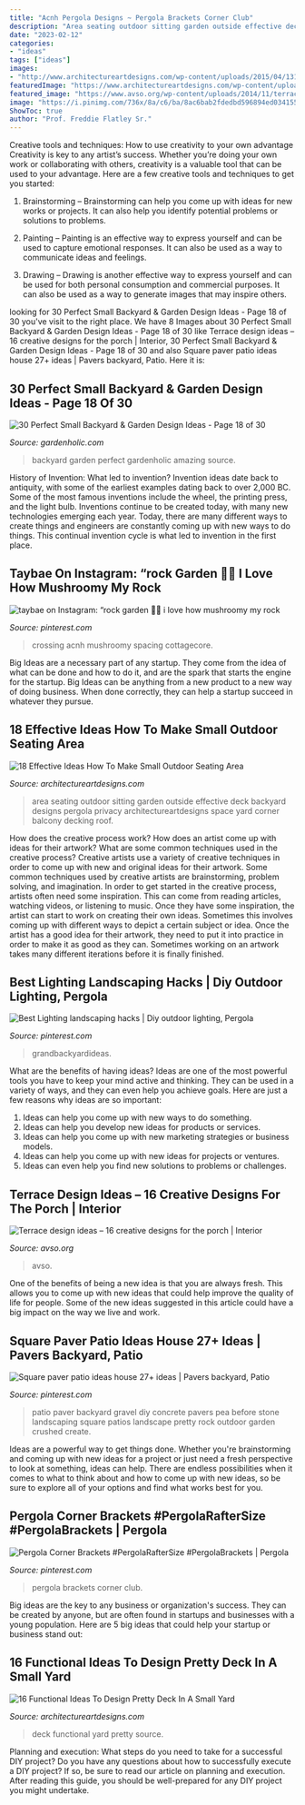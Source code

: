 ```yaml
---
title: "Acnh Pergola Designs ~ Pergola Brackets Corner Club"
description: "Area seating outdoor sitting garden outside effective deck backyard designs pergola privacy architectureartdesigns space yard corner balcony decking roof"
date: "2023-02-12"
categories:
- "ideas"
tags: ["ideas"]
images:
- "http://www.architectureartdesigns.com/wp-content/uploads/2015/04/1318.jpg"
featuredImage: "https://www.architectureartdesigns.com/wp-content/uploads/2016/03/4-53.jpg"
featured_image: "https://www.avso.org/wp-content/uploads/2014/11/terrace-design-ideas-16-creative-designs-for-the-porch-1415273846.jpg"
image: "https://i.pinimg.com/736x/8a/c6/ba/8ac6bab2fdedbd596894ed034155d772.jpg"
ShowToc: true
author: "Prof. Freddie Flatley Sr."
---
```



Creative tools and techniques: How to use creativity to your own advantage
Creativity is key to any artist’s success. Whether you’re doing your own work or collaborating with others, creativity is a valuable tool that can be used to your advantage. Here are a few creative tools and techniques to get you started:
1. Brainstorming – Brainstorming can help you come up with ideas for new works or projects. It can also help you identify potential problems or solutions to problems.

2. Painting – Painting is an effective way to express yourself and can be used to capture emotional responses. It can also be used as a way to communicate ideas and feelings.

3. Drawing – Drawing is another effective way to express yourself and can be used for both personal consumption and commercial purposes. It can also be used as a way to generate images that may inspire others.


	

		
looking for 30 Perfect Small Backyard &amp; Garden Design Ideas - Page 18 of 30 you've visit to the right place. We have 8 Images about 30 Perfect Small Backyard &amp; Garden Design Ideas - Page 18 of 30 like Terrace design ideas – 16 creative designs for the porch | Interior, 30 Perfect Small Backyard &amp; Garden Design Ideas - Page 18 of 30 and also Square paver patio ideas house 27+ ideas | Pavers backyard, Patio. Here it is:
		
    
## 30 Perfect Small Backyard &amp; Garden Design Ideas - Page 18 Of 30

<img loading=lazy src="http://www.gardenholic.com/wp-content/uploads/2019/04/Backyard-18-681x1024.jpg" onerror="this.onerror=null;this.src='https://tse3.mm.bing.net/th?id=OIP.h82lMmw7jf--3QN-_hk85QHaLI&amp;pid=15.1';" alt="30 Perfect Small Backyard &amp; Garden Design Ideas - Page 18 of 30">

_Source: gardenholic.com_

>backyard garden perfect gardenholic amazing source. 

	

History of Invention: What led to invention?
Invention ideas date back to antiquity, with some of the earliest examples dating back to over 2,000 BC. Some of the most famous inventions include the wheel, the printing press, and the light bulb. Inventions continue to be created today, with many new technologies emerging each year. Today, there are many different ways to create things and engineers are constantly coming up with new ways to do things. This continual invention cycle is what led to invention in the first place.

    
## Taybae On Instagram: “rock Garden 🐚🌱 I Love How Mushroomy My Rock

<img loading=lazy src="https://i.pinimg.com/736x/9a/bf/2e/9abf2ee20f06741c1efabf43a4ea9fe0.jpg" onerror="this.onerror=null;this.src='https://tse1.mm.bing.net/th?id=OIP.a6t8aCQeaO8MUV-KKvTAgwHaEK&amp;pid=15.1';" alt="taybae on Instagram: “rock garden 🐚🌱 i love how mushroomy my rock">

_Source: pinterest.com_

>crossing acnh mushroomy spacing cottagecore. 

	

Big Ideas are a necessary part of any startup. They come from the idea of what can be done and how to do it, and are the spark that starts the engine for the startup. Big Ideas can be anything from a new product to a new way of doing business. When done correctly, they can help a startup succeed in whatever they pursue.

    
## 18 Effective Ideas How To Make Small Outdoor Seating Area

<img loading=lazy src="http://www.architectureartdesigns.com/wp-content/uploads/2015/04/1318.jpg" onerror="this.onerror=null;this.src='https://tse4.mm.bing.net/th?id=OIP.-jGMXzHSJe-kztv82QTGlgHaKN&amp;pid=15.1';" alt="18 Effective Ideas How To Make Small Outdoor Seating Area">

_Source: architectureartdesigns.com_

>area seating outdoor sitting garden outside effective deck backyard designs pergola privacy architectureartdesigns space yard corner balcony decking roof. 

	

How does the creative process work? How does an artist come up with ideas for their artwork? What are some common techniques used in the creative process?
Creative artists use a variety of creative techniques in order to come up with new and original ideas for their artwork. Some common techniques used by creative artists are brainstorming, problem solving, and imagination. In order to get started in the creative process, artists often need some inspiration. This can come from reading articles, watching videos, or listening to music. Once they have some inspiration, the artist can start to work on creating their own ideas. Sometimes this involves coming up with different ways to depict a certain subject or idea. Once the artist has a good idea for their artwork, they need to put it into practice in order to make it as good as they can. Sometimes working on an artwork takes many different iterations before it is finally finished.

    
## Best Lighting Landscaping Hacks | Diy Outdoor Lighting, Pergola

<img loading=lazy src="https://i.pinimg.com/736x/b3/65/cc/b365cca4391a05b71d5b87afbfa6eb2b.jpg" onerror="this.onerror=null;this.src='https://tse3.mm.bing.net/th?id=OIP.FgxwX8GJt-VifL216fy4UgHaFj&amp;pid=15.1';" alt="Best Lighting landscaping hacks | Diy outdoor lighting, Pergola">

_Source: pinterest.com_

>grandbackyardideas. 

	

What are the benefits of having ideas?
Ideas are one of the most powerful tools you have to keep your mind active and thinking. They can be used in a variety of ways, and they can even help you achieve goals. Here are just a few reasons why ideas are so important: 
1. Ideas can help you come up with new ways to do something.
2. Ideas can help you develop new ideas for products or services. 
3. Ideas can help you come up with new marketing strategies or business models. 
4. Ideas can help you come up with new ideas for projects or ventures. 
5. Ideas can even help you find new solutions to problems or challenges.

    
## Terrace Design Ideas – 16 Creative Designs For The Porch | Interior

<img loading=lazy src="https://www.avso.org/wp-content/uploads/2014/11/terrace-design-ideas-16-creative-designs-for-the-porch-1415273846.jpg" onerror="this.onerror=null;this.src='https://tse1.mm.bing.net/th?id=OIP.XbK9G2XbZzJBC6ufi2NXPwHaJ3&amp;pid=15.1';" alt="Terrace design ideas – 16 creative designs for the porch | Interior">

_Source: avso.org_

>avso. 

	

One of the benefits of being a new idea is that you are always fresh. This allows you to come up with new ideas that could help improve the quality of life for people. Some of the new ideas suggested in this article could have a big impact on the way we live and work.

    
## Square Paver Patio Ideas House 27+ Ideas | Pavers Backyard, Patio

<img loading=lazy src="https://i.pinimg.com/736x/8a/c6/ba/8ac6bab2fdedbd596894ed034155d772.jpg" onerror="this.onerror=null;this.src='https://tse1.mm.bing.net/th?id=OIP.NQIW_PdV3RkwUDtfZPfyugAAAA&amp;pid=15.1';" alt="Square paver patio ideas house 27+ ideas | Pavers backyard, Patio">

_Source: pinterest.com_

>patio paver backyard gravel diy concrete pavers pea before stone landscaping square patios landscape pretty rock outdoor garden crushed create. 

	

Ideas are a powerful way to get things done. Whether you're brainstorming and coming up with new ideas for a project or just need a fresh perspective to look at something, ideas can help. There are endless possibilities when it comes to what to think about and how to come up with new ideas, so be sure to explore all of your options and find what works best for you.

    
## Pergola Corner Brackets #PergolaRafterSize #PergolaBrackets | Pergola

<img loading=lazy src="https://i.pinimg.com/736x/21/0d/dd/210ddd50dfb6dcaf3d396f44f2035ad0.jpg" onerror="this.onerror=null;this.src='https://tse4.mm.bing.net/th?id=OIP.i1t91kGq5iKFDFl_B0f6qgHaJ3&amp;pid=15.1';" alt="Pergola Corner Brackets #PergolaRafterSize #PergolaBrackets | Pergola">

_Source: pinterest.com_

>pergola brackets corner club. 

	

Big ideas are the key to any business or organization's success. They can be created by anyone, but are often found in startups and businesses with a young population. Here are 5 big ideas that could help your startup or business stand out: 

    
## 16 Functional Ideas To Design Pretty Deck In A Small Yard

<img loading=lazy src="https://www.architectureartdesigns.com/wp-content/uploads/2016/03/4-53.jpg" onerror="this.onerror=null;this.src='https://tse3.mm.bing.net/th?id=OIP.QvcgdS1OcU7ORPTFuWE8hAAAAA&amp;pid=15.1';" alt="16 Functional Ideas To Design Pretty Deck In A Small Yard">

_Source: architectureartdesigns.com_

>deck functional yard pretty source. 

	

Planning and execution: What steps do you need to take for a successful DIY project?
Do you have any questions about how to successfully execute a DIY project? If so, be sure to read our article on planning and execution. After reading this guide, you should be well-prepared for any DIY project you might undertake.

